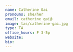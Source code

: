 ```yaml
---
name: Catherine Gai
pronouns: she/her
email: catherine_gai@
image: tas/catherine-gai.jpg
type: TA
office_hours: F 3-5p
website: 
bio: 
---
```

